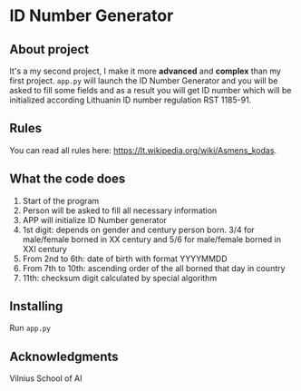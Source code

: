 # ID Number Generator

## About project
It's a my second  project, I make it more **advanced** and **complex** than my first project.
`app.py` will launch the ID Number Generator and you will be asked to fill some fields and as a result you will get ID number which will be initialized according Lithuanin ID number regulation RST 1185-91.

## Rules
You can read all rules here: https://lt.wikipedia.org/wiki/Asmens_kodas.

## What the code does
<ol>
<li>Start of the program</li>
<li>Person will be asked to fill all necessary information</li>
<li>APP will initialize ID Number generator</li>
<li>1st digit: depends on gender and century person born. 3/4 for male/female borned in XX century and 5/6 for male/female borned in XXI century</li>
<li>From 2nd to 6th: date of birth with format YYYYMMDD</li>
<li>From 7th to 10th: ascending order of the all borned that day in country</li>
<li>11th: checksum digit calculated by special algorithm</li>
</ol>

## Installing
Run `app.py`

## Acknowledgments
Vilnius School of AI